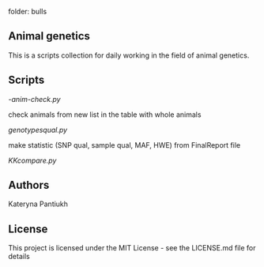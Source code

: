 folder: bulls
## Animal genetics
This is a scripts collection for daily working in the field of animal genetics. 
## Scripts
*-anim-check.py*

check animals from new list in the table with whole animals

*genotypesqual.py*

make statistic (SNP qual, sample qual, MAF, HWE) from FinalReport file

*KKcompare.py*

## Authors
Kateryna Pantiukh
## License
This project is licensed under the MIT License - see the LICENSE.md file for details
